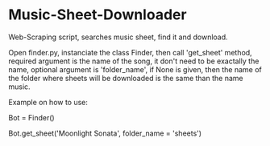 # Music-Sheet-Downloader
Web-Scraping script, searches music sheet, find it and download.

Open finder.py, instanciate the class Finder, then call 'get_sheet' method, required argument is the name of the song, it don't need to be exactally the name,
optional argument is 'folder_name', if None is given, then the name of the folder where sheets will be downloaded is the same than the name music.

Example on how to use:

Bot = Finder() 

Bot.get_sheet('Moonlight Sonata', folder_name = 'sheets')

